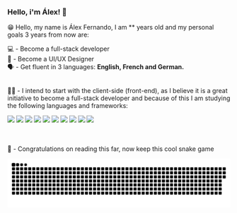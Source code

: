 ### Hello, i'm Álex! 👋
 
  <div>
 <p>
  😁 Hello, my name is Álex Fernando, I am ** years old and my personal goals 3 years from now are: <br>
  
  💻 - Become a full-stack developer <br>
  🎨 - Become a UI/UX Designer <br>
  🗣️ - Get fluent in 3 languages: <strong>English, French and German.</strong> <br> <br>
  
  👨‍🎓 - I intend to start with the client-side (front-end), as I believe it is a great initiative to become a full-stack developer and because of this I am studying the        following languages and frameworks:
  
  
 </p>

  </div>
  <div> 
  <a href="#" target="_blank"><img src="https://img.shields.io/badge/html5-%23E34F26.svg?style=for-the-badge&logo=html5&logoColor=white" target="_blank"></a>
  <a href="#" target="_blank"><img src="https://img.shields.io/badge/css3-%231572B6.svg?style=for-the-badge&logo=css3&logoColor=white" target="_blank"></a>
  <a href="#" target="_blank"><img src="https://img.shields.io/badge/javascript-%23323330.svg?style=for-the-badge&logo=javascript&logoColor=%23F7DF1E" target="_blank"></a>
  <a href="#" target="_blank"><img src="https://img.shields.io/badge/typescript-%23007ACC.svg?style=for-the-badge&logo=typescript&logoColor=white" target="_blank"></a>
  <a href="#" target="_blank"><img src="https://img.shields.io/badge/python-3670A0?style=for-the-badge&logo=python&logoColor=ffdd54" target="_blank"></a>
  <a href="#" target="_blank"><img src="https://img.shields.io/badge/bootstrap-%23563D7C.svg?style=for-the-badge&logo=bootstrap&logoColor=white" target="_blank"></a>
  <a href="#" target="_blank"><img src="https://img.shields.io/badge/vuejs-%2335495e.svg?style=for-the-badge&logo=vuedotjs&logoColor=%234FC08D" target="_blank"></a>
  <a href="#" target="_blank"><img src="https://img.shields.io/badge/react-%2320232a.svg?style=for-the-badge&logo=react&logoColor=%2361DAFB" target="_blank"></a>
  <a href="#" target="_blank"><img src="https://img.shields.io/badge/Next-black?style=for-the-badge&logo=next.js&logoColor=white" target="_blank"></a>
  <a href="#" target="_blank"><img src="https://img.shields.io/badge/node.js-6DA55F?style=for-the-badge&logo=node.js&logoColor=white" target="_blank"></a>
</div>
<br>
<br>


<div> <p>🐍 - Congratulations on reading this far, now keep this cool snake game</p></div>

![Snake animation](https://github.com/alexportscher/alexportscher/blob/output/github-contribution-grid-snake.svg)



